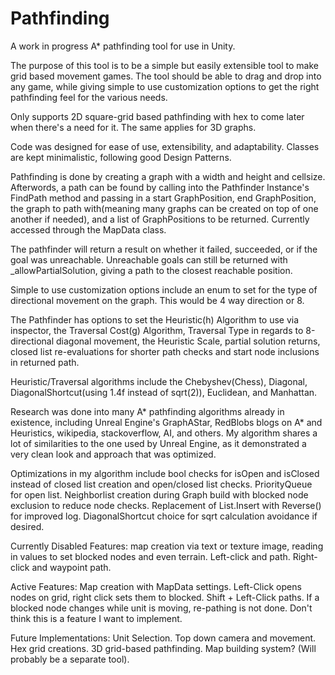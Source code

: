 # Pathfinding

A work in progress A* pathfinding tool for use in Unity.

The purpose of this tool is to be a simple but easily extensible tool to make grid based movement games. The tool should be able to drag and drop into any game, while giving simple to use customization options to get the right pathfinding feel for the various needs.

Only supports 2D square-grid based pathfinding with hex to come later when there's a need for it. The same applies for 3D graphs.

Code was designed for ease of use, extensibility, and adaptability. Classes are kept minimalistic, following good Design Patterns.

Pathfinding is done by creating a graph with a width and height and cellsize. Afterwords, a path can be found by calling into the Pathfinder Instance's FindPath method and passing in a start GraphPosition, end GraphPosition, the graph to path with(meaning many graphs can be created on top of one another if needed), and a list of GraphPositions to be returned. Currently accessed through the MapData class.

The pathfinder will return a result on whether it failed, succeeded, or if the goal was unreachable. Unreachable goals can still be returned with _allowPartialSolution, giving a path to the closest reachable position.

Simple to use customization options include an enum to set for the type of directional movement on the graph. This would be 4 way direction or 8.

The Pathfinder has options to set the Heuristic(h) Algorithm to use via inspector, the Traversal Cost(g) Algorithm, Traversal Type in regards to 8-directional diagonal movement, the Heuristic Scale, partial solution returns, closed list re-evaluations for shorter path checks and start node inclusions in returned path.

Heuristic/Traversal algorithms include the Chebyshev(Chess), Diagonal, DiagonalShortcut(using 1.4f instead of sqrt(2)), Euclidean, and Manhattan.

Research was done into many A* pathfinding algorithms already in existence, including Unreal Engine's GraphAStar, RedBlobs blogs on A* and Heuristics, wikipedia, stackoverflow, AI, and others.
My algorithm shares a lot of similarities to the one used by Unreal Engine, as it demonstrated a very clean look and approach that was optimized.

Optimizations in my algorithm include bool checks for isOpen and isClosed instead of closed list creation and open/closed list checks. PriorityQueue for open list. Neighborlist creation during Graph build with blocked node exclusion to reduce node checks. Replacement of List.Insert with Reverse() for improved log. DiagonalShortcut choice for sqrt calculation avoidance if desired. 

Currently Disabled Features: map creation via text or texture image, reading in values to set blocked nodes and even terrain. Left-click and path. Right-click and waypoint path.

Active Features: Map creation with MapData settings. Left-Click opens nodes on grid, right click sets them to blocked. Shift + Left-Click paths. If a blocked node changes while unit is moving, re-pathing is not done. Don't think this is a feature I want to implement.

Future Implementations: Unit Selection. Top down camera and movement. Hex grid creations. 3D grid-based pathfinding. Map building system? (Will probably be a separate tool).
